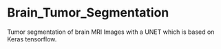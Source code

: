 # Brain_Tumor_Segmentation
Tumor segmentation of brain MRI Images with a UNET which is based on Keras tensorflow.
